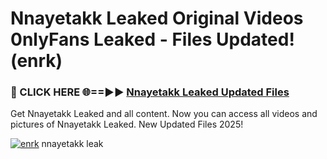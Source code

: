 # Nnayetakk Leaked Original Videos 0nlyFans Leaked - Files Updated! (enrk)

<h3>🔴 CLICK HERE 🌐==►► <a href="https://tinyurl.com/2r6w6z4p" rel="nofollow">Nnayetakk Leaked Updated Files</a></h3>

Get Nnayetakk Leaked and all content. Now you can access all videos and pictures of Nnayetakk Leaked. New Updated Files 2025!

[![enrk](https://i.imgur.com/CCmkfDU.gif)](https://tinyurl.com/2r6w6z4p)
nnayetakk leak